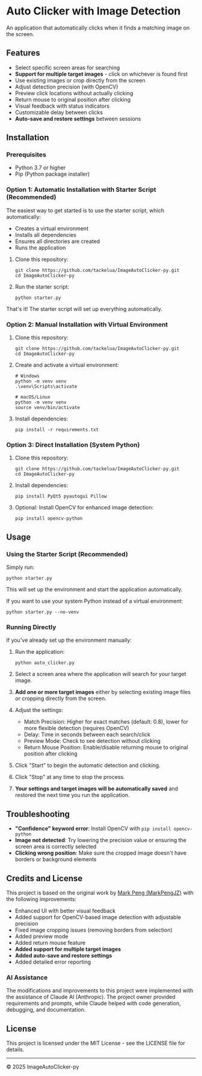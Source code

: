# Auto Clicker with Image Detection

An application that automatically clicks when it finds a matching image on the screen.

## Features

- Select specific screen areas for searching
- **Support for multiple target images** - click on whichever is found first
- Use existing images or crop directly from the screen
- Adjust detection precision (with OpenCV)
- Preview click locations without actually clicking
- Return mouse to original position after clicking
- Visual feedback with status indicators
- Customizable delay between clicks
- **Auto-save and restore settings** between sessions

## Installation

### Prerequisites

- Python 3.7 or higher
- Pip (Python package installer)

### Option 1: Automatic Installation with Starter Script (Recommended)

The easiest way to get started is to use the starter script, which automatically:
- Creates a virtual environment
- Installs all dependencies
- Ensures all directories are created
- Runs the application

1. Clone this repository:
   ```
   git clone https://github.com/tackelua/ImageAutoClicker-py.git
   cd ImageAutoClicker-py
   ```

2. Run the starter script:
   ```
   python starter.py
   ```

That's it! The starter script will set up everything automatically.

### Option 2: Manual Installation with Virtual Environment

1. Clone this repository:
   ```
   git clone https://github.com/tackelua/ImageAutoClicker-py.git
   cd ImageAutoClicker-py
   ```

2. Create and activate a virtual environment:
   ```
   # Windows
   python -m venv venv
   .\venv\Scripts\activate

   # macOS/Linux
   python -m venv venv
   source venv/bin/activate
   ```

3. Install dependencies:
   ```
   pip install -r requirements.txt
   ```

### Option 3: Direct Installation (System Python)

1. Clone this repository:
   ```
   git clone https://github.com/tackelua/ImageAutoClicker-py.git
   cd ImageAutoClicker-py
   ```

2. Install dependencies:
   ```
   pip install PyQt5 pyautogui Pillow
   ```

3. Optional: Install OpenCV for enhanced image detection:
   ```
   pip install opencv-python
   ```

## Usage

### Using the Starter Script (Recommended)

Simply run:
```
python starter.py
```

This will set up the environment and start the application automatically.

If you want to use your system Python instead of a virtual environment:
```
python starter.py --no-venv
```

### Running Directly

If you've already set up the environment manually:

1. Run the application:
   ```
   python auto_clicker.py
   ```

2. Select a screen area where the application will search for your target image.

3. **Add one or more target images** either by selecting existing image files or cropping directly from the screen.

4. Adjust the settings:
   - Match Precision: Higher for exact matches (default: 0.8), lower for more flexible detection (requires OpenCV)
   - Delay: Time in seconds between each search/click
   - Preview Mode: Check to see detection without clicking
   - Return Mouse Position: Enable/disable returning mouse to original position after clicking

5. Click "Start" to begin the automatic detection and clicking.

6. Click "Stop" at any time to stop the process.

7. **Your settings and target images will be automatically saved** and restored the next time you run the application.

## Troubleshooting

- **"Confidence" keyword error**: Install OpenCV with `pip install opencv-python`
- **Image not detected**: Try lowering the precision value or ensuring the screen area is correctly selected
- **Clicking wrong position**: Make sure the cropped image doesn't have borders or background elements

## Credits and License

This project is based on the original work by [Mark Peng (MarkPengJZ)](https://github.com/MarkPengJZ/AutoClicker-with-ImageDetection) with the following improvements:

- Enhanced UI with better visual feedback
- Added support for OpenCV-based image detection with adjustable precision
- Fixed image cropping issues (removing borders from selection)
- Added preview mode
- Added return mouse feature
- **Added support for multiple target images**
- **Added auto-save and restore settings**
- Added detailed error reporting

### AI Assistance

The modifications and improvements to this project were implemented with the assistance of Claude AI (Anthropic). The project owner provided requirements and prompts, while Claude helped with code generation, debugging, and documentation.

## License

This project is licensed under the MIT License - see the LICENSE file for details.

---
© 2025 ImageAutoClicker-py
